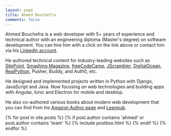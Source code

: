 ```yaml
---
layout: page
title: Ahmed Bouchefra
comments: false
---
```


<section>
<div>
<p>
Ahmed Bouchefra is a web developer with 5+ years of experience and technical author with an engineering diploma (Master's degree) on software development. You can hire him with a click on the link above or contact him via his <a href="https://www.linkedin.com/in/mr-ahmed/">LinkedIn account</a>. 

He authored technical content for industry-leading websites such as <a href="https://www.sitepoint.com/author/abouchefra/">SitePoint</a>, <a href="https://www.smashingmagazine.com/author/ahmed-bouchefra/">Smashing Magazine</a>, <a href="https://www.freecodecamp.org/news/author/ahmed/">freeCodeCamp</a>, <a href="https://blog.jscrambler.com/author/ahmed">JScrambler</a>, <a href="https://www.digitalocean.com/community/users/mrnerd">DigitalOcean</a>, <a href="https://realpython.com/team/abouchefra/">RealPython</a>, Pusher, Buddy, and Auth0, etc.

He designed and implemented projects written in Python with Django, JavaScript and Java. Now focusing on web technologies and building apps with Angular, Ionic and Electron for mobile and desktop.

He also co-authored various books about modern web development that you can find from his <a href="https://www.amazon.com/Ahmed-Bouchefra/e/B07J1XYKT4?ref=dbs_a_def_rwt_hsch_vu00_taft_p1_i0">Amazon Author page</a> and <a href="https://leanpub.com/u/ahmedbouchefra">Leanpub</a>.

</p>
</div>
<div class="masonrygrid row listrecent">



{% for post in site.posts %}
  {% if post.author contains 'ahmed' or post.author contains 'team' %}
    {% include postbox.html %}
  {% endif %}
{% endfor %}


</div>
</section>
